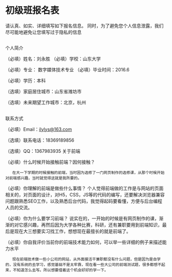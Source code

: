 ﻿# 初级班报名表

请认真、如实、详细填写如下报名信息。
同时，为了避免您个人信息泄露，我们尽可能地避免让您填写过于隐私的信息

## 
个人简介


（必填）姓名：刘永胜
（必填）学校：山东大学

（必填）专业：
数字媒体技术专业
（必填）毕业时间：2016.6

（必填）学历：本科

（选填）家庭居住城市：山东省潍坊市

（选填）未来期望工作城市：北京，杭州

##
 联系方式


（必填）Email：ilylys@163.com

（选填）联系电话：18369189856

（选填）QQ：1367983935
 关于前端


（必填）什么时候开始接触前端？因何接触？


       在大一下学期的时候接触的前端，当时因为选修了一门网页制作的选修课，从那个时候开始对前端感兴趣，当时就觉得这就是我所要的。
（必填）你理解的前端是做些什么事情？
        个人觉得前端做的工作是与网站的页面相关的，对页面的设计，对H5，CSS，JS等的代码的编写，还要解决浏览器兼容问题跟熟悉SEO工作，以及熟悉后台代码，我觉得起码要看懂，方便与后台编程人员的交流。



（必填）你为什么要学习前端？ 
         说实在的，一开始的时候是有网页制作的课，渐渐的对它感兴趣，再然后因为大学各种比赛，科研，还有兼职要用到前端知识，最后是现在大三想要实习找工作，想想现在最擅长的就是前端了。



（必填）你自我评价当前你的前端技术能力如何，可以举一些详细的例子来描述能力水平


       现在前端技术做一些小公司的网站，从外面接活干兼职都没有什么问题，但是因为是自学的，没有系统的去学习，感觉基础不是太牢靠，现在看一些大公司的前端测试题，很多都想不起来，不知道怎么去写。所以想要借着这个机会好好的学一下。